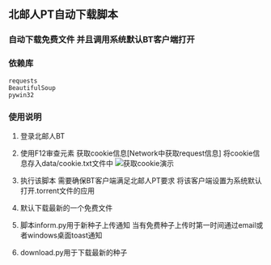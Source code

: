 ## 北邮人PT自动下载脚本
### 自动下载免费文件 并且调用系统默认BT客户端打开

### 依赖库
    requests
    BeautifulSoup
	pywin32


### 使用说明

1. 登录北邮人BT

2. 使用F12审查元素
获取cookie信息[Network中获取request信息]
将cookie信息存入data/cookie.txt文件中
![获取cookie演示](https://raw.githubusercontent.com/naihaishy/BYR-Auto-Torrent/master/aa.png "cookie.png")

3. 执行该脚本
需要确保BT客户端满足北邮人PT要求
将该客户端设置为系统默认打开.torrent文件的应用


4. 默认下载最新的一个免费文件


5. 脚本inform.py用于新种子上传通知
当有免费种子上传时第一时间通过email或者windows桌面toast通知

6. download.py用于下载最新的种子



